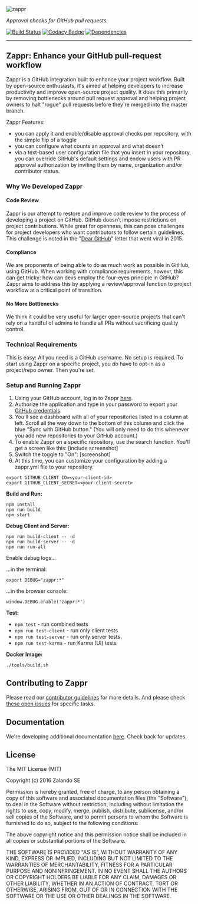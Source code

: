 ![zappr](https://cloud.githubusercontent.com/assets/1183636/12652806/eded78d0-c5ec-11e5-9736-0b2a75dfd8ab.png)

*Approval checks for GitHub pull requests.*

[![Build Status](https://travis-ci.org/zalando/zappr.svg?branch=master)](https://travis-ci.org/zalando/zappr)
[![Codacy Badge](https://api.codacy.com/project/badge/grade/a4ff87e159124b6d9fd991cc184d268e)](https://www.codacy.com/app/max-fellner/zappr)
[![Dependencies](https://david-dm.org/zalando/zappr.svg)](https://david-dm.org/zalando/zappr)

***

## Zappr: Enhance your GitHub pull-request workflow

Zappr is a GitHub integration built to enhance your project workflow. Built by open-source enthusiasts,
it's aimed at helping developers to increase productivity and improve open-source project quality.
It does this primarily by removing bottlenecks around pull request approval and helping project owners to
halt "rogue" pull requests before they're merged into the master branch.

Zappr Features:

- you can apply it and enable/disable approval checks per repository, with the simple flip of a toggle
- you can configure what counts an approval and what doesn’t
- via a text-based user configuration file that you insert in your repository,
  you can override GitHub's default settings and endow users with PR approval authorization
  by inviting them by name, organization and/or contributor status.

### Why We Developed Zappr

#### Code Review

Zappr is our attempt to restore and improve code review to the process of developing a project on GitHub.
GitHub doesn’t impose restrictions on project contributions. While great for openness, this can pose challenges
for project developers who want contributors to follow certain guidelines. This challenge is noted in the
"[Dear GitHub](https://github.com/dear-github/dear-github)" letter that went viral in 2015.

#### Compliance

We are proponents of being able to do as much work as possible in GitHub, using GitHub. When working with
compliance requirements, howevr, this can get tricky: how can devs employ the four-eyes principle in GitHub?
Zappr aims to address this by applying a review/approval function to project workflow at a critical point of transition.

#### No More Bottlenecks

We think it could be very useful for larger open-source projects that can't rely on a handful of admins to
handle all PRs without sacrificing quality control.

### Technical Requirements

This is easy: All you need is a GitHub username. No setup is required. To start using Zappr on a specific project,
you *do* have to opt-in as a project/repo owner. Then you're set.

### Setup and Running Zappr

1. Using your GitHub account, log in to Zappr [here](https://zappr.opensource.zalan.do/login).
2. Authorize the application and type in your password to export your
[GitHub credentials](https://github.com/settings/applications).
3. You'll see a dashboard with all of your repositories listed in a column at left.
   Scroll all the way down to the bottom of this column and click the blue "Sync with GitHub button."
   (You will only need to do this whenever you add new repositories to your GitHub account.)
4. To enable Zappr on a specific repository, use the search function.
   You'll get a screen like this: [include screenshot]
5. Switch the toggle to "On": [screenshot]
6. At this time, you can customize your configuration by adding a zappr.yml file to your repository.


```
export GITHUB_CLIENT_ID=<your-client-id>
export GITHUB_CLIENT_SECRET=<your-client-secret>
```

**Build and Run:**

```
npm install
npm run build
npm start
```

**Debug Client and Server:**

```
npm run build-client -- -d
npm run build-server -- -d
npm run run-all
```

Enable debug logs...

...in the terminal:

```
export DEBUG="zappr:*"
```

...in the browser console:

```
window.DEBUG.enable('zappr:*')
```

**Test:**

* `npm test` - run combined tests
* `npm run test-client` - run only client tests
* `npm run test-server` - run only server tests
* `npm run test-karma` - run Karma (UI) tests

**Docker Image:**

```
./tools/build.sh
```

## Contributing to Zappr
Please read our [contributor guidelines](https://github.com/zalando/zappr/blob/master/CONTRIBUTING.md) for more details.
And please check [these open issues](https://github.com/zalando/zappr/issues) for specific tasks.

## Documentation

We're developing additional documentation [here](doc/readme.md). Check back for updates.

## License

The MIT License (MIT)

Copyright (c) 2016 Zalando SE

Permission is hereby granted, free of charge, to any person obtaining a copy
of this software and associated documentation files (the "Software"), to deal
in the Software without restriction, including without limitation the rights
to use, copy, modify, merge, publish, distribute, sublicense, and/or sell
copies of the Software, and to permit persons to whom the Software is
furnished to do so, subject to the following conditions:

The above copyright notice and this permission notice shall be included in all
copies or substantial portions of the Software.

THE SOFTWARE IS PROVIDED "AS IS", WITHOUT WARRANTY OF ANY KIND, EXPRESS OR
IMPLIED, INCLUDING BUT NOT LIMITED TO THE WARRANTIES OF MERCHANTABILITY,
FITNESS FOR A PARTICULAR PURPOSE AND NONINFRINGEMENT. IN NO EVENT SHALL THE
AUTHORS OR COPYRIGHT HOLDERS BE LIABLE FOR ANY CLAIM, DAMAGES OR OTHER
LIABILITY, WHETHER IN AN ACTION OF CONTRACT, TORT OR OTHERWISE, ARISING FROM,
OUT OF OR IN CONNECTION WITH THE SOFTWARE OR THE USE OR OTHER DEALINGS IN THE
SOFTWARE.
